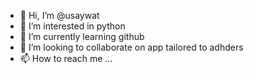 - 👋 Hi, I’m @usaywat
- 👀 I’m interested in python
- 🌱 I’m currently learning github
- 💞️ I’m looking to collaborate on app tailored to adhders 
- 📫 How to reach me ...

<!---
usaywat/usaywat is a ✨ special ✨ repository because its `README.md` (this file) appears on your GitHub profile.
You can click the Preview link to take a look at your changes.
--->
